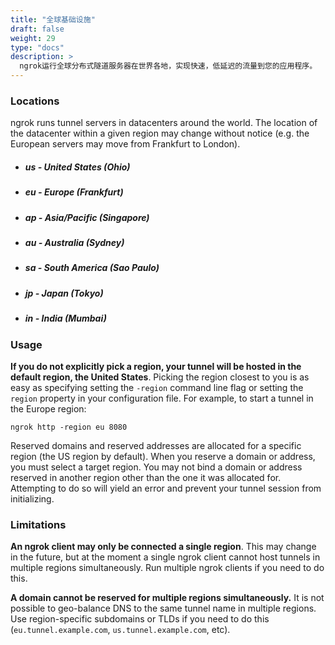 ```yaml
---
title: "全球基础设施"
draft: false
weight: 29
type: "docs"
description: >
  ngrok运行全球分布式隧道服务器在世界各地，实现快速，低延迟的流量到您的应用程序。
---
```


### Locations

ngrok runs tunnel servers in datacenters around the world. The location of the datacenter within a given region may change without notice (e.g. the European servers may move from Frankfurt to London).

- ##### us - United States (Ohio)
- ##### eu - Europe (Frankfurt)
- ##### ap - Asia/Pacific (Singapore)
- ##### au - Australia (Sydney)
- ##### sa - South America (Sao Paulo)
- ##### jp - Japan (Tokyo)
- ##### in - India (Mumbai)

### Usage

**If you do not explicitly pick a region, your tunnel will be hosted in the default region, the United States**. Picking the region closest to you is as easy as specifying setting the `-region` command line flag or setting the `region` property in your configuration file. For example, to start a tunnel in the Europe region:

    ngrok http -region eu 8080

Reserved domains and reserved addresses are allocated for a specific region (the US region by default). When you reserve a domain or address, you must select a target region. You may not bind a domain or address reserved in another region other than the one it was allocated for. Attempting to do so will yield an error and prevent your tunnel session from initializing.

### Limitations

**An ngrok client may only be connected a single region**. This may change in the future, but at the moment a single ngrok client cannot host tunnels in multiple regions simultaneously. Run multiple ngrok clients if you need to do this.

**A domain cannot be reserved for multiple regions simultaneously.** It is not possible to geo-balance DNS to the same tunnel name in multiple regions. Use region-specific subdomains or TLDs if you need to do this (`eu.tunnel.example.com`, `us.tunnel.example.com`, etc).
